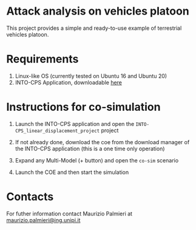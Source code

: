 # Attack analysis on vehicles platoon
This project provides a simple and ready-to-use example of terrestrial vehicles platoon.

# Requirements
 1. Linux-like OS (currently tested on Ubuntu 16 and Ubuntu 20)
 4. INTO-CPS Application, downloadable [here](https://into-cps-association.github.io/download/)
 
# Instructions for co-simulation

 
 1. Launch the INTO-CPS application and open the `INTO-CPS_linear_displacement_project` project

 2. If not already done, download the coe from the download manager of the INTO-CPS application (this is a one time only operation)

 3. Expand any Multi-Model (+ button) and open the `co-sim` scenario

 4. Launch the COE and then start the simulation

# Contacts

For futher information contact Maurizio Palmieri at maurizio.palmieri@ing.unipi.it

